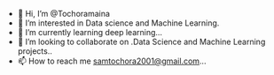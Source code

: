 - 👋 Hi, I’m @Tochoramaina
- 👀 I’m interested in Data science and Machine Learning.
- 🌱 I’m currently learning deep learning...
- 💞️ I’m looking to collaborate on .Data Science and Machine Learning projects..
- 📫 How to reach me samtochora2001@gmail.com...

<!---
Tochoramaina/Tochoramaina is a ✨ special ✨ repository because its `README.md` (this file) appears on your GitHub profile.
You can click the Preview link to take a look at your changes.
--->
